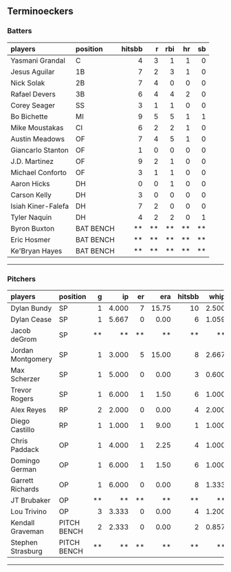 ## Terminoeckers

### Batters

 
|players            |position  | hitsbb|  r| rbi| hr| sb| 
|:------------------|:---------|------:|--:|---:|--:|--:| 
|Yasmani Grandal    |C         |      4|  3|   1|  1|  0| 
|Jesus Aguilar      |1B        |      7|  2|   3|  1|  0| 
|Nick Solak         |2B        |      7|  4|   0|  0|  0| 
|Rafael Devers      |3B        |      6|  4|   4|  2|  0| 
|Corey Seager       |SS        |      3|  1|   1|  0|  0| 
|Bo Bichette        |MI        |      9|  5|   5|  1|  1| 
|Mike Moustakas     |CI        |      6|  2|   2|  1|  0| 
|Austin Meadows     |OF        |      7|  4|   5|  1|  0| 
|Giancarlo Stanton  |OF        |      1|  0|   0|  0|  0| 
|J.D. Martinez      |OF        |      9|  2|   1|  0|  0| 
|Michael Conforto   |OF        |      3|  1|   1|  0|  0| 
|Aaron Hicks        |DH        |      0|  0|   1|  0|  0| 
|Carson Kelly       |DH        |      3|  0|   0|  0|  0| 
|Isiah Kiner-Falefa |DH        |      7|  2|   0|  0|  0| 
|Tyler Naquin       |DH        |      4|  2|   2|  0|  1| 
|Byron Buxton       |BAT BENCH |     **| **|  **| **| **| 
|Eric Hosmer        |BAT BENCH |     **| **|  **| **| **| 
|Ke'Bryan Hayes     |BAT BENCH |     **| **|  **| **| **| 


* * *

### Pitchers

 
|players           |position    |  g|    ip| er|   era| hitsbb|  whip| so|  w| sv| 
|:-----------------|:-----------|--:|-----:|--:|-----:|------:|-----:|--:|--:|--:| 
|Dylan Bundy       |SP          |  1| 4.000|  7| 15.75|     10| 2.500|  3|  0|  0| 
|Dylan Cease       |SP          |  1| 5.667|  0|  0.00|      6| 1.059|  3|  0|  0| 
|Jacob deGrom      |SP          | **|    **| **|    **|     **|    **| **| **| **| 
|Jordan Montgomery |SP          |  1| 3.000|  5| 15.00|      8| 2.667|  4|  0|  0| 
|Max Scherzer      |SP          |  1| 5.000|  0|  0.00|      3| 0.600|  7|  1|  0| 
|Trevor Rogers     |SP          |  1| 6.000|  1|  1.50|      6| 1.000|  7|  1|  0| 
|Alex Reyes        |RP          |  2| 2.000|  0|  0.00|      4| 2.000|  4|  0|  1| 
|Diego Castillo    |RP          |  1| 1.000|  1|  9.00|      1| 1.000|  1|  0|  0| 
|Chris Paddack     |OP          |  1| 4.000|  1|  2.25|      4| 1.000|  2|  0|  0| 
|Domingo German    |OP          |  1| 6.000|  1|  1.50|      6| 1.000|  6|  1|  0| 
|Garrett Richards  |OP          |  1| 6.000|  0|  0.00|      8| 1.333|  4|  1|  0| 
|JT Brubaker       |OP          | **|    **| **|    **|     **|    **| **| **| **| 
|Lou Trivino       |OP          |  3| 3.333|  0|  0.00|      4| 1.200|  1|  1|  0| 
|Kendall Graveman  |PITCH BENCH |  2| 2.333|  0|  0.00|      2| 0.857|  1|  0|  1| 
|Stephen Strasburg |PITCH BENCH | **|    **| **|    **|     **|    **| **| **| **| 


* * *


